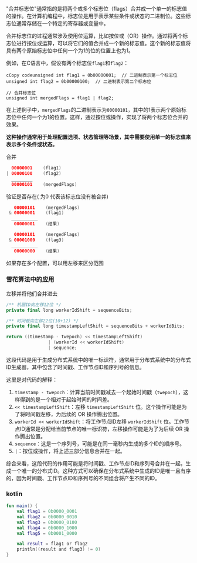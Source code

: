 
"合并标志位"通常指的是将两个或多个标志位（flags）合并成一个单一的标志值的操作。在计算机编程中，标志位是用于表示某些条件或状态的二进制位。这些标志位通常存储在一个特定的寄存器或变量中。

合并标志位的过程通常涉及使用位运算，比如按位或（OR）操作。通过将两个标志位进行按位或运算，可以将它们的值合并成一个新的标志值。这个新的标志值将具有两个原始标志位中任何一个为1的位的位置上也为1。

例如，在C语言中，假设有两个标志位`flag1`和`flag2`：

```
cCopy codeunsigned int flag1 = 0b00000001;  // 二进制表示第一个标志位
unsigned int flag2 = 0b00000100;  // 二进制表示第二个标志位

// 合并标志位
unsigned int mergedFlags = flag1 | flag2;
```

在上述例子中，`mergedFlags`的二进制表示为`00000101`，其中的1表示两个原始标志位中任何一个为1的位置。这样，通过按位或操作，实现了将两个标志位合并的效果。

**这种操作通常用于处理配置选项、状态管理等场景，其中需要使用单一的标志值来表示多个条件或状态。**



合并

```kotlin
  00000001    (flag1)
| 00000100    (flag2)
  ________
  00000101    (mergedFlags)
```

验证是否存在( 为0 代表该标志位没有被合并)

```kotlin
   00000101    (mergedFlags)
 & 00000001    (flag1)
  __________
   00000001    (结果)

   00000101    (mergedFlags)
 & 00001000    (flag3)
  __________
   00000000    (结果)
```

如果存在多个配置，可以用左移来区分范围

### 雪花算法中的应用

左移并将他们合并进去

```kotlin
/** 机器ID向左移12位 */
private final long workerIdShift = sequenceBits;

/** 时间截向左移22位(10+12) */
private final long timestampLeftShift = sequenceBits + workerIdBits;

return ((timestamp - twepoch) << timestampLeftShift) 
                | (workerId << workerIdShift) 
                | sequence;
```



这段代码是用于生成分布式系统中的唯一标识符，通常用于分布式系统中的分布式ID生成器，其中包含了时间戳、工作节点ID和序列号的信息。

这里是对代码的解释：

1. `timestamp - twepoch`：计算当前时间戳减去一个起始时间戳（`twepoch`），这样得到的是一个相对于起始时间的时间差。
2. `<< timestampLeftShift`：左移 `timestampLeftShift` 位。这个操作可能是为了将时间戳左移，为后续的 OR 操作腾出位置。
3. `workerId << workerIdShift`：将工作节点ID左移 `workerIdShift` 位。工作节点ID通常是分配给当前节点的唯一标识符，左移操作可能是为了为后续 OR 操作腾出位置。
4. `sequence`：这是一个序列号，可能是在同一毫秒内生成的多个ID的顺序号。
5. `|`：按位或操作，将上述三部分信息合并在一起。

综合来看，这段代码的作用可能是将时间戳、工作节点ID和序列号合并在一起，生成一个唯一的分布式ID。这种方式可以确保在分布式系统中生成的ID是唯一且有序的，因为时间戳、工作节点ID和序列号的不同组合将产生不同的ID。



### kotlin 

```kotlin
fun main() {
    val flag1 = 0b0000_0001
    val flag2 = 0b0000_0010
    val flag3 = 0b0000_0100
    val flag4 = 0b0000_1000
    val flag5 = 0b0001_0000

    val result = flag1 or flag2
    println((result and flag3) != 0)
}
```

